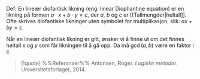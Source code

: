 Def:
En lineær diofantisk likning (eng. linear Diophantine equation) er en likning på formen $a\cdot x + b\cdot y = c$, der $a$, $b$ og $c$ er [[Tallmengder|heltall]]. Ofte skrives diofantiske likninger uten symbolet for multiplikasjon, slik: $ax + by = c$.

Når en lineær diofantisk likning er gitt, ønsker vi å finne ut om det finnes heltall $x$ og $y$ som får likningen til å gå opp.
Da må $\gcd(a,b)$ være en faktor i $c$.

> [!quote] %%Referanser%%
Antonsen, Roger. *Logiske metoder*. Universitetsforlaget, 2014.